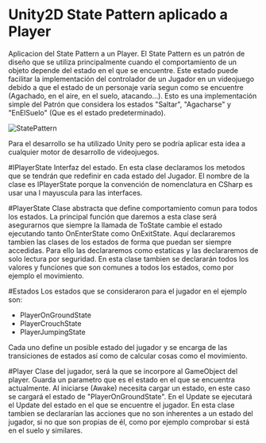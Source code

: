 # Unity2D State Pattern aplicado a Player
Aplicacion del State Pattern a un Player. El State Pattern es un patrón de diseño que se utiliza principalmente cuando el comportamiento de un objeto depende del estado en el que se encuentre. Este estado puede facilitar la implementación del controlador de un Jugador en un videojuego debido a que el estado de un personaje varía segun como se encuentre (Agachado, en el aire, en el suelo, atacando...). Esto es una implementación simple del Patrón que considera los estados "Saltar", "Agacharse" y "EnElSuelo" (Que es el estado predeterminado).

![StatePattern](https://upload.wikimedia.org/wikipedia/commons/e/e8/State_Design_Pattern_UML_Class_Diagram.svg)

Para el desarrollo se ha utilizado Unity pero se podría aplicar esta idea a cualquier motor de desarrollo de videojuegos. 

#IPlayerState
Interfaz del estado. En esta clase declaramos los metodos que se tendrán que redefinir en cada estado del Jugador. El nombre de la clase es IPlayerState porque la convención de nomenclatura en CSharp es usar una I mayuscula para las interfaces.

#PlayerState
Clase abstracta que define comportamiento comun para todos los estados. La principal función que daremos a esta clase será asegurarnos que siempre la llamada de ToState cambie el estado ejecutando tanto OnEnterState como OnExitState. Aquí declararemos tambien las clases de los estados de forma que puedan ser siempre accedidas. Para ello las declararemos como estaticas y las declararemos de solo lectura por seguridad. En esta clase tambien se declararán todos los valores y funciones que son comunes a todos los estados, como por ejemplo el movimiento.

#Estados
Los estados que se consideraron para el jugador en el ejemplo son:
- PlayerOnGroundState
- PlayerCrouchState
- PlayerJumpingState

Cada uno define un posible estado del jugador y se encarga de las transiciones de estados así como de calcular cosas como el movimiento.

#Player
Clase del jugador, será la que se incorpore al GameObject del player. Guarda un parametro que es el estado en el que se encuentra actualmente. Al iniciarse (Awake) necesita cargar un estado, en este caso se cargará el estado de "PlayerOnGroundState". En el Update se ejecutará el Update del estado en el que se encuentre el jugador. En esta clase tambien se declararían las acciones que no son inherentes a un estado del jugador, si no que son propias de él, como por ejemplo comprobar si está en el suelo y similares.